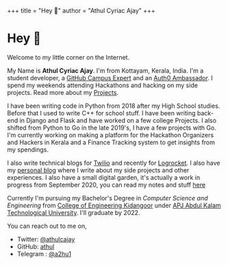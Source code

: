 +++
title = "Hey 👋"
author = "Athul Cyriac Ajay"
+++

# Hey 👋

Welcome to my little corner on the Internet.

My Name is **Athul Cyriac Ajay**. I'm from Kottayam, Kerala, India. I'm a student developer, a [GitHub Campus Expert](https://githubcampus.expert/athul) and an [Auth0 Ambassador](https://auth0.com/ambassador-program). I spend my weekends attending Hackathons and hacking on my side projects. Read more about my [Projects](/projects).

I have been writing code in Python from 2018 after my High School studies. Before that I used to write C++ for school stuff. I have been writing back-end in Django and Flask and have worked on a few college Projects. I also shifted from Python to Go in the late 2019's, I have a few projects with Go. I'm currently working on making a platform for the Hackathon Organizers and Hackers in Kerala and a Finance Tracking system to get insights from my spendings.

I also write technical blogs for [Twilio](https://www.twilio.com/blog/author/aajay) and recently for [Logrocket](https://blog.logrocket.com/author/athulcyriac/). I also have my [personal blog](/blog) where I write about my side projects and other experiences. I also have a small digital garden, it's actually a work in progress from September 2020, you can read my notes and stuff [here](https://athul.github.io/notes)

Currently I'm pursuing my Bachelor's Degree in _Computer Science and Engineering_ from [College of Engineering Kidangoor](https://ce-kgr.org) under [APJ Abdul Kalam Technological University](https://ktu.edu.in). I'll graduate by 2022.

You can reach out to me on,

- Twitter: [@athulcajay](https://twitter.com/athul)
- GitHub: [athul](https://github.com/athul)
- Telegram : [@a2hu1](https://t.me/a2hu1)
